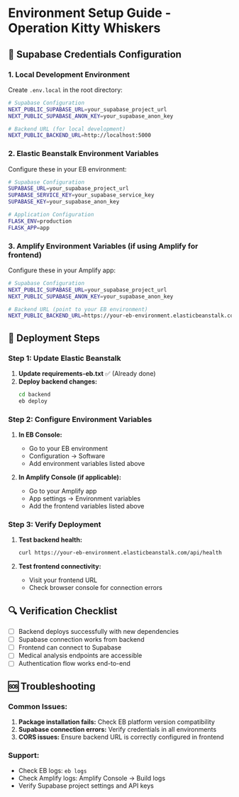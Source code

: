 # Environment Setup Guide - Operation Kitty Whiskers

## 🔐 Supabase Credentials Configuration

### 1. Local Development Environment

Create `.env.local` in the root directory:
```bash
# Supabase Configuration
NEXT_PUBLIC_SUPABASE_URL=your_supabase_project_url
NEXT_PUBLIC_SUPABASE_ANON_KEY=your_supabase_anon_key

# Backend URL (for local development)
NEXT_PUBLIC_BACKEND_URL=http://localhost:5000
```

### 2. Elastic Beanstalk Environment Variables

Configure these in your EB environment:
```bash
# Supabase Configuration
SUPABASE_URL=your_supabase_project_url
SUPABASE_SERVICE_KEY=your_supabase_service_key
SUPABASE_KEY=your_supabase_anon_key

# Application Configuration
FLASK_ENV=production
FLASK_APP=app
```

### 3. Amplify Environment Variables (if using Amplify for frontend)

Configure these in your Amplify app:
```bash
# Supabase Configuration
NEXT_PUBLIC_SUPABASE_URL=your_supabase_project_url
NEXT_PUBLIC_SUPABASE_ANON_KEY=your_supabase_anon_key

# Backend URL (point to your EB environment)
NEXT_PUBLIC_BACKEND_URL=https://your-eb-environment.elasticbeanstalk.com
```

## 🚀 Deployment Steps

### Step 1: Update Elastic Beanstalk
1. **Update requirements-eb.txt** ✅ (Already done)
2. **Deploy backend changes:**
   ```bash
   cd backend
   eb deploy
   ```

### Step 2: Configure Environment Variables
1. **In EB Console:**
   - Go to your EB environment
   - Configuration → Software
   - Add environment variables listed above

2. **In Amplify Console (if applicable):**
   - Go to your Amplify app
   - App settings → Environment variables
   - Add the frontend variables listed above

### Step 3: Verify Deployment
1. **Test backend health:**
   ```bash
   curl https://your-eb-environment.elasticbeanstalk.com/api/health
   ```

2. **Test frontend connectivity:**
   - Visit your frontend URL
   - Check browser console for connection errors

## 🔍 Verification Checklist

- [ ] Backend deploys successfully with new dependencies
- [ ] Supabase connection works from backend
- [ ] Frontend can connect to Supabase
- [ ] Medical analysis endpoints are accessible
- [ ] Authentication flow works end-to-end

## 🆘 Troubleshooting

### Common Issues:
1. **Package installation fails:** Check EB platform version compatibility
2. **Supabase connection errors:** Verify credentials in all environments
3. **CORS issues:** Ensure backend URL is correctly configured in frontend

### Support:
- Check EB logs: `eb logs`
- Check Amplify logs: Amplify Console → Build logs
- Verify Supabase project settings and API keys 